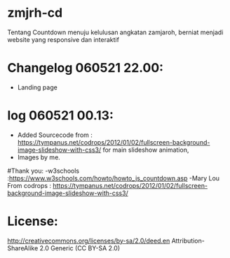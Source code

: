# zmjrh-cd
Tentang Countdown menuju kelulusan angkatan zamjaroh, berniat menjadi website yang responsive dan interaktif

# Changelog 060521 22.00:
- Landing page


# log 060521 00.13:
- Added Sourcecode from : https://tympanus.net/codrops/2012/01/02/fullscreen-background-image-slideshow-with-css3/ for main slideshow animation, 
- Images by me. 

#Thank you:
-w3schools :https://www.w3schools.com/howto/howto_js_countdown.asp
-Mary Lou From codrops : https://tympanus.net/codrops/2012/01/02/fullscreen-background-image-slideshow-with-css3/

# License:
http://creativecommons.org/licenses/by-sa/2.0/deed.en 
Attribution-ShareAlike 2.0 Generic (CC BY-SA 2.0)
